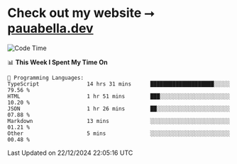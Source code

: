 # Check out my website ⭢ [pauabella.dev](https://pauabella.dev)

<!--START_SECTION:waka-->
![Code Time](http://img.shields.io/badge/Code%20Time-3%2C989%20hrs%2050%20mins-blue)

📊 **This Week I Spent My Time On** 

```text
💬 Programming Languages: 
TypeScript               14 hrs 31 mins      ████████████████████░░░░░   79.56 % 
HTML                     1 hr 51 mins        ███░░░░░░░░░░░░░░░░░░░░░░   10.20 % 
JSON                     1 hr 26 mins        ██░░░░░░░░░░░░░░░░░░░░░░░   07.88 % 
Markdown                 13 mins             ░░░░░░░░░░░░░░░░░░░░░░░░░   01.21 % 
Other                    5 mins              ░░░░░░░░░░░░░░░░░░░░░░░░░   00.48 % 
```


 Last Updated on 22/12/2024 22:05:16 UTC
<!--END_SECTION:waka-->
